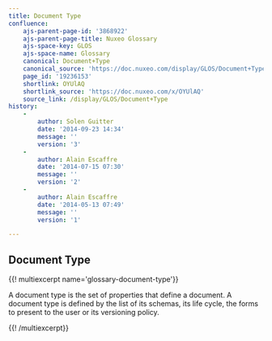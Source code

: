 ```yaml
---
title: Document Type
confluence:
    ajs-parent-page-id: '3868922'
    ajs-parent-page-title: Nuxeo Glossary
    ajs-space-key: GLOS
    ajs-space-name: Glossary
    canonical: Document+Type
    canonical_source: 'https://doc.nuxeo.com/display/GLOS/Document+Type'
    page_id: '19236153'
    shortlink: OYUlAQ
    shortlink_source: 'https://doc.nuxeo.com/x/OYUlAQ'
    source_link: /display/GLOS/Document+Type
history:
    - 
        author: Solen Guitter
        date: '2014-09-23 14:34'
        message: ''
        version: '3'
    - 
        author: Alain Escaffre
        date: '2014-07-15 07:30'
        message: ''
        version: '2'
    - 
        author: Alain Escaffre
        date: '2014-05-13 07:49'
        message: ''
        version: '1'

---
```

## Document Type

{{! multiexcerpt name='glossary-document-type'}}

A document type is the set of properties that define a document. A document type is defined by the list of its schemas, its life cycle, the forms to present to the user or its versioning policy.

{{! /multiexcerpt}}

&nbsp;

&nbsp;